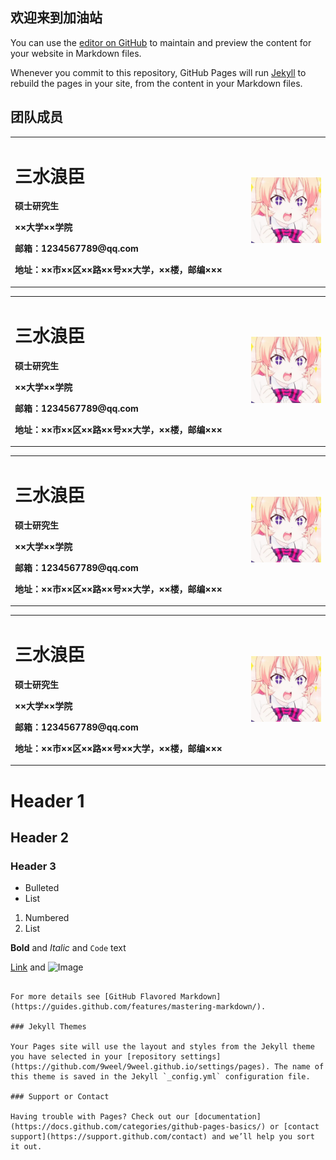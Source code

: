 ## 欢迎来到加油站
You can use the [editor on GitHub](https://github.com/9weel/9weel.github.io/edit/main/index.md) to maintain and preview the content for your website in Markdown files.

Whenever you commit to this repository, GitHub Pages will run [Jekyll](https://jekyllrb.com/) to rebuild the pages in your site, from the content in your Markdown files.

## 团队成员
<table border="0">
  <tr>
  <td width="75%">
  <h1>三水浪臣</h1>
  <p><b>硕士研究生</b></p>
  <p><b>××大学××学院</b></p>
  <p><b>邮箱：1234567789@qq.com</b></p>
  <p><b>地址：××市××区××路××号××大学，××楼，邮编×××</b></p>
  </td>
  <td width="25%">
  <img src="/5.jpg" width="100%">
  </td>
  </tr>
</table>
<table border="0">
  <tr>
  <td width="75%">
  <h1>三水浪臣</h1>
  <p><b>硕士研究生</b></p>
  <p><b>××大学××学院</b></p>
  <p><b>邮箱：1234567789@qq.com</b></p>
  <p><b>地址：××市××区××路××号××大学，××楼，邮编×××</b></p>
  </td>
  <td width="25%">
  <img src="/5.jpg" width="100%">
  </td>
  </tr>
</table>
<table border="0">
  <tr>
  <td width="75%">
  <h1>三水浪臣</h1>
  <p><b>硕士研究生</b></p>
  <p><b>××大学××学院</b></p>
  <p><b>邮箱：1234567789@qq.com</b></p>
  <p><b>地址：××市××区××路××号××大学，××楼，邮编×××</b></p>
  </td>
  <td width="25%">
  <img src="/5.jpg" width="100%">
  </td>
  </tr>
</table>
<table border="0">
  <tr>
  <td width="75%">
  <h1>三水浪臣</h1>
  <p><b>硕士研究生</b></p>
  <p><b>××大学××学院</b></p>
  <p><b>邮箱：1234567789@qq.com</b></p>
  <p><b>地址：××市××区××路××号××大学，××楼，邮编×××</b></p>
  </td>
  <td width="25%">
  <img src="/5.jpg" width="100%">
  </td>
  </tr>
</table>

# Header 1
## Header 2
### Header 3

- Bulleted
- List

1. Numbered
2. List

**Bold** and _Italic_ and `Code` text

[Link](url) and ![Image](src)
```

For more details see [GitHub Flavored Markdown](https://guides.github.com/features/mastering-markdown/).

### Jekyll Themes

Your Pages site will use the layout and styles from the Jekyll theme you have selected in your [repository settings](https://github.com/9weel/9weel.github.io/settings/pages). The name of this theme is saved in the Jekyll `_config.yml` configuration file.

### Support or Contact

Having trouble with Pages? Check out our [documentation](https://docs.github.com/categories/github-pages-basics/) or [contact support](https://support.github.com/contact) and we’ll help you sort it out.
